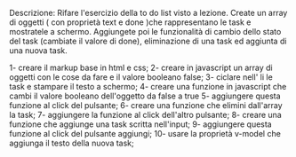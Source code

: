 Descrizione:
Rifare l'esercizio della to do list visto a lezione. Create un array di oggetti ( con proprietà text e done )che rappresentano le task e mostratele a schermo. Aggiungete poi le funzionalità di cambio dello stato del task (cambiate il valore di done), eliminazione di una task ed aggiunta di una nuova task.

1- creare il markup base in html e css;
2- creare in javascript un array di oggetti con le cose da fare e il valore booleano false;
3- ciclare nell' li le task e stampare il testo a schermo;
4- creare una funzione in javascript che cambi il valore booleano dell'oggetto da false a true
5- aggiungere questa funzione al click del pulsante;
6- creare una funzione che elimini dall'array la task;
7- aggiungere la funzione al click dell'altro pulsante;
8- creare una funzione che aggiunge una task scritta nell'input;
9- aggiungere questa funzione al click del pulsante aggiungi;
10- usare la proprietà v-model che aggiunga il testo della nuova task;